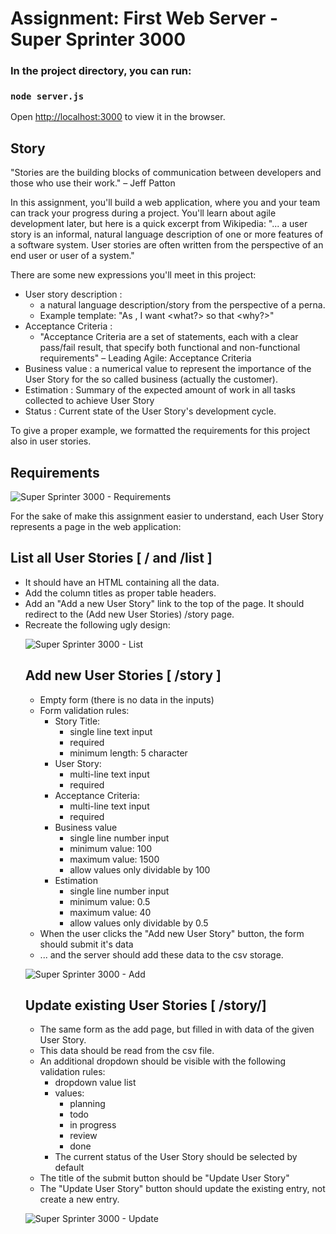 # Assignment: First Web Server - Super Sprinter 3000

### In the project directory, you can run:
### `node server.js`
Open [http://localhost:3000](http://localhost:3000) to view it in the browser.

## Story
"Stories are the building blocks of communication between developers and those who use their work." – Jeff Patton

In this assignment, you'll build a web application, where you and your team can track your progress during a project. You'll learn about agile development later, but here is a quick excerpt from Wikipedia: "... a user story is an informal, natural language description of one or more features of a software system. User stories are often written from the perspective of an end user or user of a system."

There are some new expressions you'll meet in this project:

* User story description :
  * a natural language description/story from the perspective of a perna.
  * Example template: "As , I want <what?> so that <why?>"
* Acceptance Criteria :
  * "Acceptance Criteria are a set of statements, each with a clear pass/fail result, that specify both functional and non-functional requirements" – Leading Agile: Acceptance   Criteria
* Business value : a numerical value to represent the importance of the User Story for the so called business (actually the customer).
* Estimation : Summary of the expected amount of work in all tasks collected to achieve User Story
* Status : Current state of the User Story's development cycle.

To give a proper example, we formatted the requirements for this project also in user stories.

## Requirements

![Super Sprinter 3000 - Requirements](docs/super-sprinter-3000-requirements.png)

For the sake of make this assignment easier to understand, each User Story represents a page in the web application:

## List all User Stories [ / and /list ]
* It should have an HTML <table> containing all the data.
* Add the column titles as proper table headers.
* Add an "Add a new User Story" link to the top of the page. It should redirect to the (Add new User Stories) /story page.
* Recreate the following ugly design:

![Super Sprinter 3000 - List](docs/super-sprinter-3000-list.png)

## Add new User Stories [ /story ]
* Empty form (there is no data in the inputs)
* Form validation rules:
  * Story Title:
    * single line text input
    * required
    * minimum length: 5 character
  * User Story:
    * multi-line text input
    * required
  * Acceptance Criteria:
    * multi-line text input
    * required
  * Business value
    * single line number input
    * minimum value: 100
    * maximum value: 1500
    * allow values only dividable by 100
  * Estimation
    * single line number input
    * minimum value: 0.5
    * maximum value: 40
    * allow values only dividable by 0.5
* When the user clicks the "Add new User Story" button, the form should submit it's data
* ... and the server should add these data to the csv storage.

![Super Sprinter 3000 - Add](docs/super-sprinter-3000-add.png)

## Update existing User Stories [ /story/]
* The same form as the add page, but filled in with data of the given User Story.
* This data should be read from the csv file.
* An additional dropdown should be visible with the following validation rules:
  * dropdown value list
  * values:
    * planning
    * todo
    * in progress
    * review
    * done
  * The current status of the User Story should be selected by default
* The title of the submit button should be "Update User Story"
* The "Update User Story" button should update the existing entry, not create a new entry.

![Super Sprinter 3000 - Update](docs/super-sprinter-3000-update.png)
